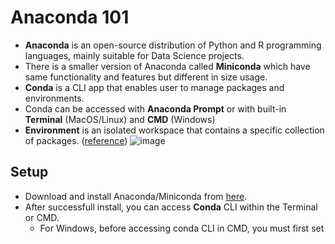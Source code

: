 # Anaconda 101

- **Anaconda** is an open-source distribution of Python and R programming languages, mainly suitable for Data Science projects.
- There is a smaller version of Anaconda called **Miniconda** which have same functionality and features but different in size usage.
- **Conda** is a CLI app that enables user to manage packages and environments.
- Conda can be accessed with **Anaconda Prompt** or with built-in **Terminal** (MacOS/Linux) and **CMD** (Windows)
- **Environment** is an isolated workspace that contains a specific collection of packages. ([reference](https://carpentries-incubator.github.io/introduction-to-conda-for-data-scientists/02-working-with-environments/index.html#what-is-a-conda-environment))
  ![image](https://github.com/user-attachments/assets/17222b6b-68d2-4a8a-a940-cbbcc11bf8ad)

## Setup
- Download and install Anaconda/Miniconda from [here](https://www.anaconda.com/download/success).
- After successfull install, you can access **Conda** CLI within the Terminal or CMD.
    - For Windows, before accessing conda CLI in CMD, you must first set 

